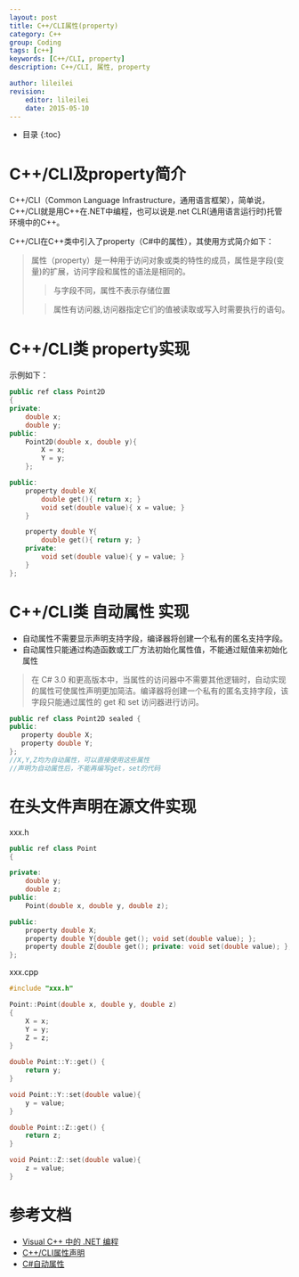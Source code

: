```yaml
---
layout: post
title: C++/CLI属性(property)
category: C++
group: Coding
tags: [c++]
keywords: [C++/CLI, property]
description: C++/CLI, 属性, property

author: lileilei
revision:
    editor: lileilei
    date: 2015-05-10
---
```


* 目录
{:toc}

# C++/CLI及property简介 

C++/CLI（Common Language Infrastructure，通用语言框架），简单说，C++/CLI就是用C++在.NET中编程，也可以说是.net CLR(通用语言运行时)托管环境中的C++。

C++/CLI在C++类中引入了property（C#中的属性），其使用方式简介如下：

> 属性（property）是一种用于访问对象或类的特性的成员，属性是字段(变量)的扩展，访问字段和属性的语法是相同的。
> 
> > 与字段不同，属性不表示存储位置
> 
> > 属性有访问器,访问器指定它们的值被读取或写入时需要执行的语句。


# C++/CLI类 property实现

示例如下：

~~~ cpp
public ref class Point2D
{
private:
	double x;
	double y;
public:
	Point2D(double x, double y){
		X = x;
		Y = y;
	};

public:
	property double X{
		double get(){ return x; }
		void set(double value){ x = value; }
	}

	property double Y{
		double get(){ return y; }
    private:
		void set(double value){ y = value; }
	}
};
~~~

# C++/CLI类 自动属性 实现

+ 自动属性不需要显示声明支持字段，编译器将创建一个私有的匿名支持字段。
+ 自动属性只能通过构造函数或工厂方法初始化属性值，不能通过赋值来初始化属性

> 在 C# 3.0 和更高版本中，当属性的访问器中不需要其他逻辑时，自动实现的属性可使属性声明更加简洁。编译器将创建一个私有的匿名支持字段，该字段只能通过属性的 get 和 set 访问器进行访问。 

~~~ cpp
public ref class Point2D sealed { 
public:
   property double X; 
   property double Y;
};
//X,Y,Z均为自动属性，可以直接使用这些属性
//声明为自动属性后，不能再编写get，set的代码
~~~

# 在头文件声明在源文件实现

xxx.h

~~~ cpp
public ref class Point
{

private:
	double y;
	double z;
public:
	Point(double x, double y, double z);

public:
	property double X;
	property double Y{double get(); void set(double value); };
	property double Z{double get(); private: void set(double value); };
};
~~~

xxx.cpp

~~~ cpp
#include "xxx.h"

Point::Point(double x, double y, double z)
{
	X = x;
	Y = y;
	Z = z;
}

double Point::Y::get() {
	return y;
}

void Point::Y::set(double value){
	y = value;
}

double Point::Z::get() {
	return z;
}

void Point::Z::set(double value){
	z = value;
}
~~~

# 参考文档

+ [Visual C++ 中的 .NET 编程](https://msdn.microsoft.com/zh-cn/library/68td296t.aspx)
+ [C++/CLI属性声明](https://msdn.microsoft.com/zh-cn/library/ms235304(v=vs.110).aspx)
+ [C#自动属性](https://msdn.microsoft.com/zh-cn/library/bb384054.aspx)